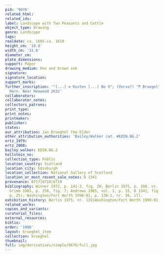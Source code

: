 ```yaml
---
pid: '9676'
related_html: 
related_ids: 
label: Landscape with Two Peasants and Cattle
object_type: Drawing
genre: Landscape
tags: 
realdate: ca. 1605-ca. 1610
height_cm: '19.8'
width_cm: '31.6'
diameter_cm: 
plate_dimensions: 
support: Paper
drawing_medium: Pen and brown ink
signature: 
signature_location: 
support_marks: 
further_inscription: '"[...] e Kosten [...] No 9"; (Verso?) "P Bruegel"; Watermark:
  Horn. Near Heawood 2632'
collaborators: 
collaborator_notes: 
collectors_patrons: 
print_type: 
print_notes: 
printmaker: 
publisher: 
states: 
our_attribution: Jan Brueghel the Elder
other_attribution_authorities: 'Bailey/Walker cat. #EDIN.NG.2'
ertz_1979: 
ertz_2008: 
bailey_walker: EDIN.NG.2
hollstein_no: 
collection_type: Public
location_country: Scotland
location_city: Edinburgh
location_collection: National Gallery of Scotland
location_or_most_recent_sale_notes: D 1341
provenance: 6717|6718|6719
bibliography: Winner 1972, p. 141-2, fig. 20; Berlin 1975, p. 100, nr. 119, fig. 226;
  Grimm 1981, p. 258, fig. 7; Andrews 1985, vol. 1, p. 15, D 1341, fig. 99 (vol. 2,
  p. 25); Washington/Fort Worth 1990-91, p. 130-1, nr. 56, ill.
exhibition_history: Berlin 1975, nr. 119|Washington/Fort Worth 1990-91, nr. 56
related_works: 
copies_and_variants: 
curatorial_files: 
external_resources: 
biblio: 
order: '1008'
layout: brueghel_item
collection: brueghel
thumbnail: 
full: img/derivatives/simple/9676/full.jpg
---
```

